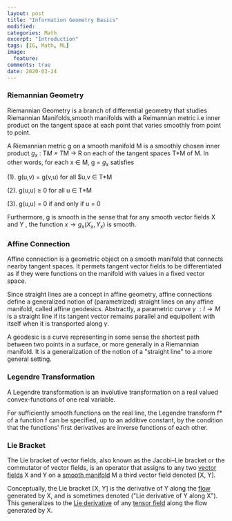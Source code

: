 ```yaml
---
layout: post
title: "Information Geometry Basics"
modified:
categories: Math
excerpt: "Introduction"
tags: [IG, Math, ML]
image:
  feature:
comments: true
date: 2020-03-24
---
```


### Riemannian Geometry

Riemannian Geometry is a branch of differential geometry that studies Riemannian Manifolds,smooth manifolds with a Reimannian metric i.e inner product on the tangent space at each point that varies smoothly from point to point.

A Riemannian metric g on a smooth manifold M is a smoothly chosen inner product $g_x$ : T*M × T*M → R on each of the tangent spaces T*M of M. In other words, for each x ∈ M, g = $g_x$ satisfies

(1). g(u,v) = g(v,u) for all $u,v ∈ T*M

(2). g(u,u) ≥ 0 for all u ∈ T*M

(3). g(u,u) = 0 if and only if u = 0

Furthermore, g is smooth in the sense that for any smooth vector fields X and Y , the function $x → g_x(X_x, Y_x)$ is smooth.


### Affine Connection

Affine connection is a geometric object on a smooth manifold that connects nearby tangent spaces. It permets tangent vector fields to be differentiated as if they were functions on the manifold with values in a fixed vector space. 

Since straight lines are a concept in affine geometry, affine connections define a generalized notion of (parametrized) straight lines on any affine manifold, called affine geodesics. Abstractly, a parametric curve $\gamma$ $: I → M$ is a straight line if its tangent vector remains parallel and equipollent with itself when it is transported along $\gamma$. 

A geodesic is a curve representing in some sense the shortest path between two points in a surface, or more generally in a Riemannian manifold. It is a generalization of the notion of a "straight line" to a more general setting.


### Legendre Transformation

A Legendre transformation is an involutive transformation on a real valued convex-functions of one real variable.

For sufficiently smooth functions on the real line, the Legendre transform f* of a function f can be specified, up to an additive constant, by the condition that the functions' first derivatives are inverse functions of each other.


### Lie Bracket

The Lie bracket of vector fields, also known as the Jacobi–Lie bracket or the commutator of vector fields, is an operator that assigns to any two [vector fields](https://en.wikipedia.org/wiki/Vector_field)  X and Y on a [smooth manifold](https://en.wikipedia.org/wiki/Smooth_manifold) M a third vector field denoted [X, Y].

Conceptually, the Lie bracket [X, Y] is the derivative of Y along the [flow](https://en.wikipedia.org/wiki/Vector_flow) generated by X, and is sometimes denoted ("Lie derivative of Y along X"). This generalizes to the [Lie derivative](https://en.wikipedia.org/wiki/Lie_derivative) of any [tensor field](https://en.wikipedia.org/wiki/Tensor_field) along the flow generated by X.
